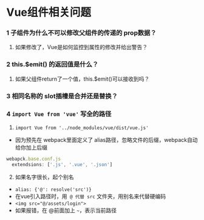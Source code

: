 # Vue组件相关问题


### 1 子组件为什么不可以修改父组件的传递的 prop数据？

1. 如果修改了，Vue是如何监控到属性的修改并给出警告？



### 2 this.$emit() 的返回值是什么？

1. 如果父组件return了一个值，this.$emit()可以接收到吗？


### 3 相同名称的 slot插槽是合并还是替换？



### 4 `import Vue from 'vue'` 写全的路径

1. `import Vue from '../node_modules/vue/dist/vue.js'`
  - 因为预先在 webpack里面定义了 alias路径，忽略文件的后缀，webpack自动给你加上后缀

```js
webapck.base.conf.js
  extendsions: ['.js', '.vue', '.json']
```

2. 如果名字很长，起个别名
  - `alias: {'@': resolve('src')}`
  - 在vue引入路径时，用` @ 代替 src` 文件夹，用别名来代替硬编码
  - `<img src="@/assets/login">`
  - 如果报错，在 @前面加上 `~`，表示当前路径
    